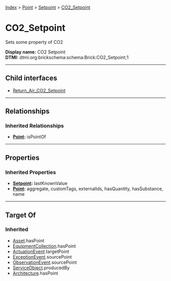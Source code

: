 [Index](../../../index.md) > [Point](../../Point.md) > [Setpoint](../Setpoint.md) > [CO2_Setpoint](#)
# CO2_Setpoint

Sets some property of CO2


**Display name:** CO2 Setpoint<br />
**DTMI:** dtmi:org:brickschema:schema:Brick:CO2_Setpoint;1

---

## Child interfaces
* [Return_Air_CO2_Setpoint](Return_Air_CO2_Setpoint.md)

---

## Relationships

### Inherited Relationships
* **[Point](../../Point.md):** isPointOf

---

## Properties

### Inherited Properties
* **[Setpoint](../Setpoint.md):** lastKnownValue
* **[Point](../../Point.md):** aggregate, customTags, externalIds, hasQuantity, hasSubstance, name

---

## Target Of
### Inherited
* [Asset](../../../Asset/Asset.md).hasPoint
* [EquipmentCollection](../../../Collection/EquipmentCollection.md).hasPoint
* [ActuationEvent](../../../Event/PointEvent/ActuationEvent.md).targetPoint
* [ExceptionEvent](../../../Event/PointEvent/ExceptionEvent.md).sourcePoint
* [ObservationEvent](../../../Event/PointEvent/ObservationEvent.md).sourcePoint
* [ServiceObject](../../../Information/ServiceObject/ServiceObject.md).producedBy
* [Architecture](../../../Space/Architecture/Architecture.md).hasPoint
